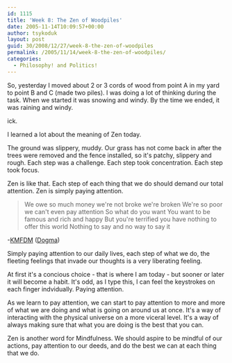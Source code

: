 ```yaml
---
id: 1115
title: 'Week 8: The Zen of Woodpiles'
date: 2005-11-14T10:09:57+00:00
author: tsykoduk
layout: post
guid: 30/2008/12/27/week-8-the-zen-of-woodpiles
permalink: /2005/11/14/week-8-the-zen-of-woodpiles/
categories:
  - Philosophy! and Politics!
---
```

So, yesterday I moved about 2 or 3 cords of wood from point A in my yard to point B and C (made two piles). I was doing a lot of thinking during the task. When we started it was snowing and windy. By the time we ended, it was raining and windy.


ick.


I learned a lot about the meaning of Zen today.


The ground was slippery, muddy. Our grass has not come back in after the trees were removed and the fence installed, so it's patchy, slippery and rough. Each step was a challenge. Each step took concentration. Each step took focus.


Zen is like that. Each step of each thing that we do should demand our total attention. Zen is simply paying attention.


<blockquote>We owe so much money we're not broke we're broken
We're so poor we can't even pay attention
So what do you want
You want to be famous and rich and happy
But you're terrified you have nothing to offer this world
Nothing to say and no way to say it</blockquote>
-<a href="http://www.kmfdm.net"><span class="caps">KMFDM</span></a> (<a href="http://www.kmfdm.net/lyrics/dogma.htm">Dogma</a>)

Simply paying attention to our daily lives, each step of what we do, the fleeting feelings that invade our thoughts is a very liberating feeling.


At first it's a concious choice - that is where I am today - but sooner or later it will become a habit. It's odd, as I type this, I can feel the keystrokes on each finger indvidually. Paying attention.


As we learn to pay attention, we can start to pay attention to more and more of what we are doing and what is going on around us at once. It's a way of interacting with the physical universe on a more viceral level. It's a way of always making sure that what you are doing is the best that you can.


Zen is another word for Mindfulness. We should aspire to be mindful of our actions, pay attention to our deeds, and do the best we can at each thing that we do.